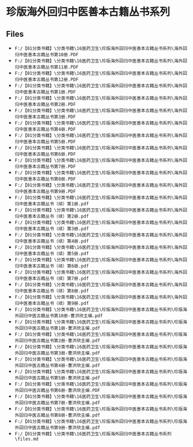 # 珍版海外回归中医善本古籍丛书系列

## Files

- `F:/【01分类书籍】\分类书籍\16医药卫生\珍版海外回归中医善本古籍丛书系列\海外回归中医善本古籍丛书第10册.PDF`
- `F:/【01分类书籍】\分类书籍\16医药卫生\珍版海外回归中医善本古籍丛书系列\海外回归中医善本古籍丛书第11册.PDF`
- `F:/【01分类书籍】\分类书籍\16医药卫生\珍版海外回归中医善本古籍丛书系列\海外回归中医善本古籍丛书第12册.PDF`
- `F:/【01分类书籍】\分类书籍\16医药卫生\珍版海外回归中医善本古籍丛书系列\海外回归中医善本古籍丛书第1册.PDF`
- `F:/【01分类书籍】\分类书籍\16医药卫生\珍版海外回归中医善本古籍丛书系列\海外回归中医善本古籍丛书第2册.PDF`
- `F:/【01分类书籍】\分类书籍\16医药卫生\珍版海外回归中医善本古籍丛书系列\海外回归中医善本古籍丛书第3册.PDF`
- `F:/【01分类书籍】\分类书籍\16医药卫生\珍版海外回归中医善本古籍丛书系列\海外回归中医善本古籍丛书第4册.PDF`
- `F:/【01分类书籍】\分类书籍\16医药卫生\珍版海外回归中医善本古籍丛书系列\海外回归中医善本古籍丛书第5册.PDF`
- `F:/【01分类书籍】\分类书籍\16医药卫生\珍版海外回归中医善本古籍丛书系列\海外回归中医善本古籍丛书第6册.PDF`
- `F:/【01分类书籍】\分类书籍\16医药卫生\珍版海外回归中医善本古籍丛书系列\海外回归中医善本古籍丛书第7册.PDF`
- `F:/【01分类书籍】\分类书籍\16医药卫生\珍版海外回归中医善本古籍丛书系列\海外回归中医善本古籍丛书第8册.PDF`
- `F:/【01分类书籍】\分类书籍\16医药卫生\珍版海外回归中医善本古籍丛书系列\海外回归中医善本古籍丛书第9册.PDF`
- `F:/【01分类书籍】\分类书籍\16医药卫生\珍版海外回归中医善本古籍丛书系列\海外回归中医善本古籍丛书（续）第1册.pdf`
- `F:/【01分类书籍】\分类书籍\16医药卫生\珍版海外回归中医善本古籍丛书系列\海外回归中医善本古籍丛书（续）第2册.pdf`
- `F:/【01分类书籍】\分类书籍\16医药卫生\珍版海外回归中医善本古籍丛书系列\海外回归中医善本古籍丛书（续）第3册.pdf`
- `F:/【01分类书籍】\分类书籍\16医药卫生\珍版海外回归中医善本古籍丛书系列\海外回归中医善本古籍丛书（续）第4册.pdf`
- `F:/【01分类书籍】\分类书籍\16医药卫生\珍版海外回归中医善本古籍丛书系列\海外回归中医善本古籍丛书（续）第5册.pdf`
- `F:/【01分类书籍】\分类书籍\16医药卫生\珍版海外回归中医善本古籍丛书系列\海外回归中医善本古籍丛书（续）第6册.pdf`
- `F:/【01分类书籍】\分类书籍\16医药卫生\珍版海外回归中医善本古籍丛书系列\海外回归中医善本古籍丛书（续）第7册.pdf`
- `F:/【01分类书籍】\分类书籍\16医药卫生\珍版海外回归中医善本古籍丛书系列\海外回归中医善本古籍丛书（续）第8册.pdf`
- `F:/【01分类书籍】\分类书籍\16医药卫生\珍版海外回归中医善本古籍丛书系列\海外回归中医善本古籍丛书（续）第9册.pdf`
- `F:/【01分类书籍】\分类书籍\16医药卫生\珍版海外回归中医善本古籍丛书系列\珍版海外回归中医古籍丛书第10册-曹洪欣主编.pdf`
- `F:/【01分类书籍】\分类书籍\16医药卫生\珍版海外回归中医善本古籍丛书系列\珍版海外回归中医古籍丛书第1册-曹洪欣主编.pdf`
- `F:/【01分类书籍】\分类书籍\16医药卫生\珍版海外回归中医善本古籍丛书系列\珍版海外回归中医古籍丛书第2册-曹洪欣主编.pdf`
- `F:/【01分类书籍】\分类书籍\16医药卫生\珍版海外回归中医善本古籍丛书系列\珍版海外回归中医古籍丛书第3册-曹洪欣主编.pdf`
- `F:/【01分类书籍】\分类书籍\16医药卫生\珍版海外回归中医善本古籍丛书系列\珍版海外回归中医古籍丛书第4册-曹洪欣主编.pdf`
- `F:/【01分类书籍】\分类书籍\16医药卫生\珍版海外回归中医善本古籍丛书系列\珍版海外回归中医古籍丛书第5册-曹洪欣主编.pdf`
- `F:/【01分类书籍】\分类书籍\16医药卫生\珍版海外回归中医善本古籍丛书系列\珍版海外回归中医古籍丛书第6册-曹洪欣主编.PDF`
- `F:/【01分类书籍】\分类书籍\16医药卫生\珍版海外回归中医善本古籍丛书系列\珍版海外回归中医古籍丛书第7册-曹洪欣主编.pdf`
- `F:/【01分类书籍】\分类书籍\16医药卫生\珍版海外回归中医善本古籍丛书系列\珍版海外回归中医古籍丛书第8册-曹洪欣主编.pdf`
- `F:/【01分类书籍】\分类书籍\16医药卫生\珍版海外回归中医善本古籍丛书系列\珍版海外回归中医古籍丛书第9册-曹洪欣主编.pdf`
- `F:/【01分类书籍】\分类书籍\16医药卫生\珍版海外回归中医善本古籍丛书系列\files.md`
